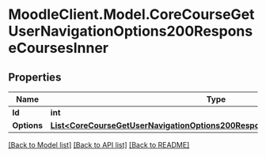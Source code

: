 # MoodleClient.Model.CoreCourseGetUserNavigationOptions200ResponseCoursesInner

## Properties

Name | Type | Description | Notes
------------ | ------------- | ------------- | -------------
**Id** | **int** | Course id | [optional] 
**Options** | [**List&lt;CoreCourseGetUserNavigationOptions200ResponseCoursesInnerOptionsInner&gt;**](CoreCourseGetUserNavigationOptions200ResponseCoursesInnerOptionsInner.md) |  | [optional] 

[[Back to Model list]](../README.md#documentation-for-models) [[Back to API list]](../README.md#documentation-for-api-endpoints) [[Back to README]](../README.md)

